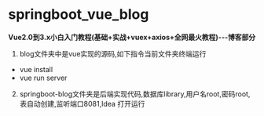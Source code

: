 # springboot_vue_blog
**Vue2.0到3.x小白入门教程(基础+实战+vuex+axios+全网最火教程)---博客部分**
1. blog文件夹中是vue实现的源码,如下指令当前文件夹终端运行
  * vue install
  * vue run server
2. springboot-blog文件夹是后端实现代码,数据库library,用户名root,密码root,表自动创建,监听端口8081,Idea 打开运行
